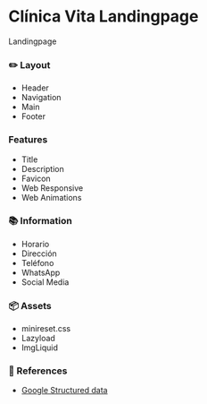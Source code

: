 # Clínica Vita Landingpage
Landingpage

### ✏️ Layout
- Header
- Navigation
- Main
- Footer

### Features
- Title
- Description
- Favicon
- Web Responsive
- Web Animations

### 📚 Information
- Horario
- Dirección
- Teléfono
- WhatsApp
- Social Media

### 📦 Assets
- minireset.css
- Lazyload
- ImgLiquid

### 📎 References
- [Google Structured data](https://developers.google.com/search/docs/appearance/structured-data/image-license-metadata)
